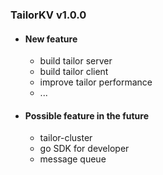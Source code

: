 ### TailorKV v1.0.0
+ #### New feature
  + build tailor server
  + build tailor client
  + improve tailor performance
  + ...
  
+ #### Possible feature in the future
  + tailor-cluster
  + go SDK for developer
  + message queue